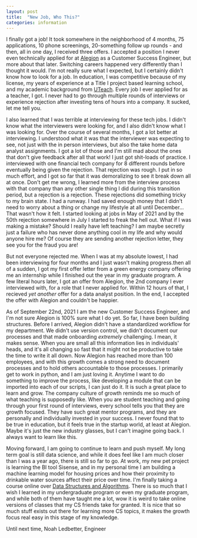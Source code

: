 ```yaml
---
layout: post
title:  "New Job, Who This?"
categories: information
---
```


I finally got a job! It took somewhere in the neighborhood of 4 months, 75 applications, 10 phone screenings, 20-something follow up rounds - and then, all in one day, I received three offers. I accepted a position I never even technically applied for at [Alegion](https://www.alegion.com/) as a Customer Success Engineer, but more about that later. 
Switching careers happened very differently than I thought it would. I'm not really sure what I expected, but I certainly didn't know how to look for a job. In education, I was competitive because of my license, my years of experience at a  Title I project based learning school, and my academic background from [UTeach](https://uteach.utexas.edu/). Every job I ever applied for as a teacher, I got. I never had to go through multiple rounds of interviews or experience rejection after investing tens of hours into a company. It sucked, let me tell you.

I also learned that I was terrible at interviewing for these tech jobs. I didn't know what the interviewers were looking for, and I also didn't know what I was looking for. Over the course of several months, I got a lot better at interviewing. I understood what it was that the interviewer was 		expecting to see, not just with the in person interviews, but also the take home data analyst assignments. I got a lot of those and I'm still mad about the ones that don't give feedback after all that work! I just got shit-loads of practice. I interviewed with one financial tech company for 8 different rounds before eventually being given the rejection. That rejection was rough. I put in so much effort, and I got so far that it was demoralizing to see it break down all at once. Don't get me wrong, I learned more from the interview process with that company than any other single thing I did during this transition period, but a rejection is a rejection. 
These rejections did something tricky to my brain state. I had a runway. I had saved enough money that I didn't need to worry about a thing or change my lifestyle at all until December... That wasn't how it felt. I started looking at jobs in May of 2021 and by the 50th rejection somewhere in July I started to freak the hell out. What if I was making a mistake? Should I really have left teaching? I am maybe secretly just a failure who has never done anything cool in my life and why would anyone hire me? Of course they are sending another rejection letter, they see you for the fraud you are!

But not everyone rejected me. When I was at my absolute lowest, I had been interviewing for four months and I just wasn't making progress.then all of a sudden, I got my first offer letter from a green energy company offering me an internship while I finished out the year in my graduate program. A few literal hours later, I got an offer from Alegion, the 2nd company I ever interviewed with, for a role that I never applied for. Within 12 hours of that, I recieved *yet another* offer for a data analyst position. In the end, I accepted the offer with Alegion and couldn't be happier.

As of September 22nd, 2021 I am the new Customer Success Engineer, and I'm not sure Alegion is 100% sure what I do yet. So far, I have been building structures. Before I arrived, Alegion didn't have a standardized workflow for my department. We didn't use version control, we didn't document our processes and that made onboarding *extremely* challenging. I mean, it makes sense. When you are small all this information lies in individuals' heads, and it's all changing so fast that it might not be productive to take the time to write it all down. Now Alegion has reached more than 100 employees, and with this growth comes a strong need to document processes and to hold others accountable to those processes. I primarily get to work in python, and I am just loving it. Anytime I want to do something to improve the process, like developing a module that can be imported into each of our scripts, I can just do it. It is such a great place to learn and grow. The company culture of growth reminds me so much of what teaching is supposedly like. When you are  student teaching and going through your first round of interviews, every school tells you that they are growth focused. They have such great mentor programs, and they are personally and individually invested in your success. I never found that to be true in education, but it feels true in the startup world, at least at Alegion. Maybe it's just the new industry glasses, but I can't imagine going back. I always want to learn like this.

Moving forward, I am going to continue to learn and push myself. My long term goal is still data science, and while it does feel like I am much closer than I was a year ago, there is still so far to go. At work, my new pet project is learning the BI tool Sisense, and in my personal time I am building a machine learning model for housing prices and how their proximity to drinkable water sources affect their price over time. I'm finally taking a course online over [Data Structures and Algorithms](https://ocw.mit.edu/courses/electrical-engineering-and-computer-science/6-006-introduction-to-algorithms-spring-2008/). There is so much that I wish I learned in my undergraduate program or even my graduate program, and while both of them have taught me a lot, wow it is weird to take online versions of classes that my CS friends take for granted. It is nice that so much stuff exists out there for learning more CS topics, it makes the growth focus real easy in this stage of my knowledge.

Until next time,
Noah Ledbetter, Engineer

